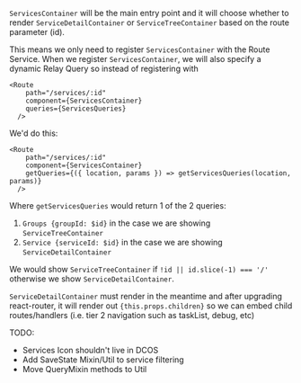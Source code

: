 `ServicesContainer` will be the main entry point and it will choose whether to
render `ServiceDetailContainer` or `ServiceTreeContainer` based on the route
parameter (id).

This means we only need to register `ServicesContainer` with the Route Service.
When we register `ServicesContainer`, we will also specify a dynamic Relay Query
so instead of registering with
```
<Route
    path="/services/:id"
    component={ServicesContainer}
    queries={ServicesQueries}
  />
```
We'd do this:
```
<Route
    path="/services/:id"
    component={ServicesContainer}
    getQueries={({ location, params }) => getServicesQueries(location, params)}
  />
```
Where `getServicesQueries` would return 1 of the 2 queries:
1) `Groups {groupId: $id}` in the case we are showing `ServiceTreeContainer`
2) `Service {serviceId: $id}` in the case we are showing `ServiceDetailContainer`

We would show `ServiceTreeContainer` if `!id || id.slice(-1) === '/'` otherwise
we show `ServiceDetailContainer`.

`ServiceDetailContainer` must render <RouteHandler /> in the meantime and after
upgrading react-router, it will render out `{this.props.children}` so we can
embed child routes/handlers (i.e. tier 2 navigation such as taskList, debug, etc)

TODO:
* Services Icon shouldn't live in DCOS
* Add SaveState Mixin/Util to service filtering
* Move QueryMixin methods to Util
